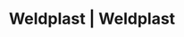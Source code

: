 ---
Link: "file:/Users/vinayakpatel/Downloads/www.weldplast.cz/eshop_products_compare/add/eshop-products-variant35"
product_name: "null"
product_id: "null"
title: "Weldplast | Weldplast"
product_desc: ""
product_specs: ""
product_downloads: ""
href: ""
accessories: ""
similar_products: ""
---
